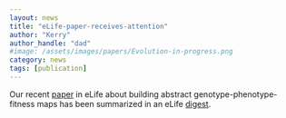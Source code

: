 ```yaml
---
layout: news
title: "eLife-paper-receives-attention"
author: "Kerry"
author_handle: "dad"
#image: /assets/images/papers/Evolution-in-progress.png
category: news
tags: [publication]
---
```

Our recent [paper] in eLife about building abstract genotype-phenotype-fitness maps has been summarized in an eLife [digest].

[paper]: https://elifesciences.org/articles/61271
[digest]: https://elifesciences.org/digests/61271/hidden-diversity?utm_source=facebook&utm_medium=social

